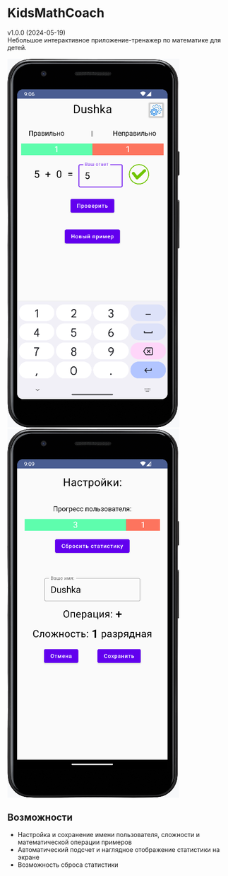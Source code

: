 # KidsMathCoach
v1.0.0 (2024-05-19)<br>
Небольшое интерактивное приложение-тренажер по математике для детей.<BR><BR>
![скриншоты](https://github.com/nashsoft/KidsMathCoach/blob/main/MainScreen.png) ![скриншоты](https://github.com/nashsoft/KidsMathCoach/blob/main/SettingScreen.png)

## Возможности

- Настройка и сохранение имени пользователя, сложности и математической операции примеров 
- Автоматический подсчет и наглядное отображение статистики на экране
- Возможность сброса статистики
